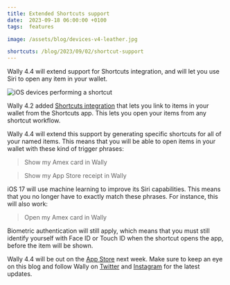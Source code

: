```yaml
---
title: Extended Shortcuts support
date:  2023-09-18 06:00:00 +0100
tags:  features

image: /assets/blog/devices-v4-leather.jpg

shortcuts: /blog/2023/09/02/shortcut-support
---
```


Wally 4.4 will extend support for Shortcuts integration, and will let you use Siri to open any item in your wallet.

![iOS devices performing a shortcut]({{page.image}})

Wally 4.2 added [Shortcuts integration]({{page.shortcuts}}) that lets you link to items in your wallet from the Shortcuts app. This lets you open your items from any shortcut workflow.

Wally 4.4 will extend this support by generating specific shortcuts for all of your named items. This means that you will be able to open items in your wallet with these kind of trigger phrases:

> Show my Amex card in Wally

> Show my App Store receipt in Wally

iOS 17 will use machine learning to improve its Siri capabilities. This means that you no longer have to exactly match these phrases. For instance, this will also work:

> Open my Amex card in Wally

Biometric authentication will still apply, which means that you must still identify yourself with Face ID or Touch ID when the shortcut opens the app, before the item will be shown.

Wally 4.4 will be out on the [App Store]({{site.appstore_url}}) next week. Make sure to keep an eye on this blog and follow Wally on [Twitter]({{site.twitter_url}}) and [Instagram]({{site.instagram_url}}) for the latest updates.